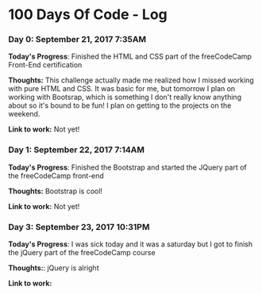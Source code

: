 # 100 Days Of Code - Log

### Day 0: September 21, 2017 7:35AM

**Today's Progress**: Finished the HTML and CSS part of the freeCodeCamp Front-End certification

**Thoughts:** This challenge actually made me realized how I missed working with pure HTML and CSS. It was basic for me, but tomorrow I plan on working with Bootsrap, which is something I don't really know anything about so it's bound to be fun! I plan on getting to the projects on the weekend.

**Link to work:** Not yet!

### Day 1: September 22, 2017 7:14AM

**Today's Progress**: Finished the Bootstrap and started the JQuery part of the freeCodeCamp front-end

**Thoughts:** Bootstrap is cool!

**Link to work:** Not yet!

### Day 3: September 23, 2017 10:31PM

**Today's Progress**: I was sick today and it was a saturday but I got to finish the jQuery part  of the freeCodeCamp course

**Thoughts:**: jQuery is alright

**Link to work:** 


